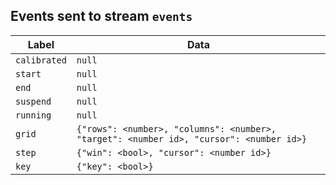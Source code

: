 ## Events sent to stream ``events``

Label                           | Data
------------------------------- | ----
``calibrated``                  | ``null``
``start``                       | ``null``
``end``                         | ``null``
``suspend``                     | ``null``
``running``                     | ``null``
``grid``                        | ``{"rows": <number>, "columns": <number>, "target": <number id>, "cursor": <number id>}``
``step``                        | ``{"win": <bool>, "cursor": <number id>}``
``key``                         | ``{"key": <bool>}``